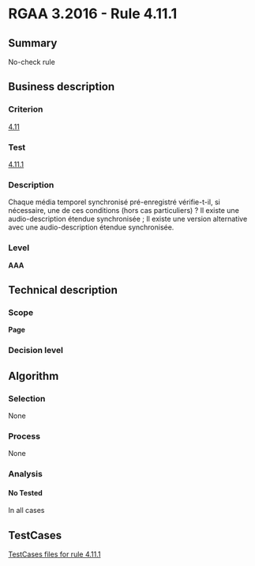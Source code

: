 # RGAA 3.2016 - Rule 4.11.1

## Summary
No-check rule


## Business description

### Criterion
[4.11](http://references.modernisation.gouv.fr/rgaa-accessibilite/criteres.html#crit-4-11)

### Test
[4.11.1](http://references.modernisation.gouv.fr/rgaa-accessibilite/criteres.html#test-4-11-1)

### Description
Chaque média temporel synchronisé pré-enregistré vérifie-t-il, si nécessaire, une de ces conditions (hors cas particuliers) ? Il existe une audio-description étendue synchronisée ; Il existe une version alternative avec une audio-description étendue synchronisée.

### Level
**AAA**


## Technical description

### Scope
**Page**

### Decision level


## Algorithm

### Selection
None

### Process
None

### Analysis

#### No Tested
In all cases


##  TestCases

[TestCases files for rule 4.11.1](https://github.com/Asqatasun/Asqatasun/tree/RGAA_3.2016/rules/rules-rgaa3.2016/src/test/resources/testcases/rgaa32016/Rgaa32016Rule041101/)


